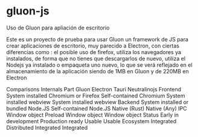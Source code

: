 # gluon-js
Uso de Gluon para apliación de escritorio


Este es un proyecto de prueba para usar Gluon un framework de JS para crear aplicaciones de escritorio, muy parecido a Electron, con ciertas diferencias como : el posible uso de firefox, utiliza los navegadores ya instalados, de forma que no tienes que descargarlos de nuevo, utiliza el Nodejs ya instalado o empaqueta uno nuevo, lo que se verá reflejado en el almacenamiento de la aplicación siendo de 1MB en Gluon y de 220MB en Electron  


Comparisons
Internals
Part	Gluon	Electron	Tauri	Neutralinojs
Frontend	System installed Chromium or Firefox	Self-contained Chromium	System installed webview	System installed webview
Backend	System installed or bundled Node.JS	Self-contained Node.JS	Native (Rust)	Native (Any)
IPC	Window object	Preload	Window object	Window object
Status	Early in development	Production ready	Usable	Usable
Ecosystem	Integrated	Distributed	Integrated	Integrated
